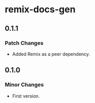 # remix-docs-gen

## 0.1.1

### Patch Changes

- Added Remix as a peer dependency.

## 0.1.0

### Minor Changes

- First version.
